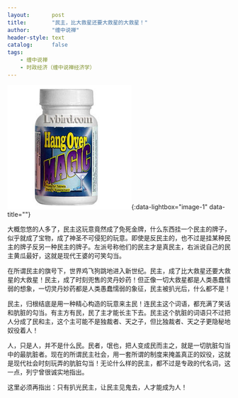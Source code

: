 ```yaml
---
layout:       post
title:        "民主，比大救星还要大救星的大救星！"
author:       "缠中说禅"
header-style: text
catalog:      false
tags:
    - 缠中说禅
    - 时政经济（缠中说禅经济学）
---
```


[![](/img/czsc/20060426-0154.png)](/img/czsc/20060426-0154.png){:data-lightbox="image-1" data-title=""}



大概忽悠的人多了，民主这玩意竟然成了免死金牌，什么东西挂一个民主的牌子，似乎就成了宝物，成了神圣不可侵犯的玩意。即使是反民主的，也不过是挂某种民主的牌子反另一种民主的牌子。左派号称他们的民主才是真民主，右派说自己的民主黄瓜最好，这就是现代王婆的可笑勾当。



在所谓民主的旗号下，世界鸡飞狗跳地进入新世纪。民主，成了比大救星还要大救星的大救星！民主，成了时刻兜售的灵丹妙药！但正像一切大救星都是人类愚蠢懦弱的想象，一切灵丹妙药都是人类愚蠢懦弱的象征，民主被扒光后，什么都不是！



民主，归根结底是用一种精心构造的玩意来主民！连民主这个词语，都充满了笑话和肮脏的勾当。有主方有民，民了主才能长主下去。民主这个肮脏的词语只不过把人分成了民和主，这个主可能不是独裁者、天之子，但比独裁者、天之子更隐秘地奴役着人！



人，只是人，并不是什么民。民者，氓也，把人变成民而主之，就是一切肮脏勾当中的最肮脏者。现在的所谓民主社会，用一套所谓的制度来掩盖真正的奴役，这就是现代社会时刻玩弄的肮脏勾当！无论什么样的民主，都不过是专政的代名词，这一点，列宁曾很诚实地指出。



这里必须再指出：只有扒光民主，让民主见鬼去，人才能成为人！
